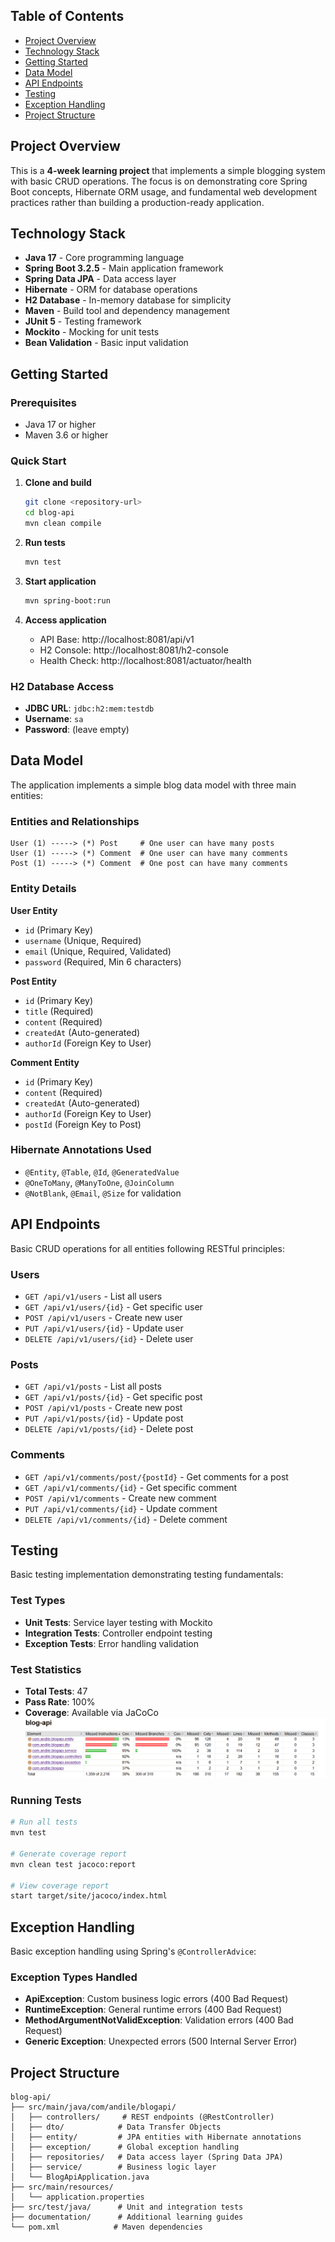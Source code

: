 ## Table of Contents

- [Project Overview](#project-overview)
- [Technology Stack](#technology-stack)
- [Getting Started](#getting-started)
- [Data Model](#data-model)
- [API Endpoints](#api-endpoints)
- [Testing](#testing)
- [Exception Handling](#exception-handling)
- [Project Structure](#project-structure)

## Project Overview

This is a **4-week learning project** that implements a simple blogging system with basic CRUD operations. The focus is on demonstrating core Spring Boot concepts, Hibernate ORM usage, and fundamental web development practices rather than building a production-ready application.


## Technology Stack

- **Java 17** - Core programming language
- **Spring Boot 3.2.5** - Main application framework
- **Spring Data JPA** - Data access layer
- **Hibernate** - ORM for database operations
- **H2 Database** - In-memory database for simplicity
- **Maven** - Build tool and dependency management
- **JUnit 5** - Testing framework
- **Mockito** - Mocking for unit tests
- **Bean Validation** - Basic input validation

## Getting Started

### Prerequisites
- Java 17 or higher
- Maven 3.6 or higher

### Quick Start

1. **Clone and build**
   ```bash
   git clone <repository-url>
   cd blog-api
   mvn clean compile
   ```

2. **Run tests**
   ```bash
   mvn test
   ```

3. **Start application**
   ```bash
   mvn spring-boot:run
   ```

4. **Access application**
   - API Base: http://localhost:8081/api/v1
   - H2 Console: http://localhost:8081/h2-console
   - Health Check: http://localhost:8081/actuator/health

### H2 Database Access
- **JDBC URL**: `jdbc:h2:mem:testdb`
- **Username**: `sa`
- **Password**: (leave empty)

## Data Model

The application implements a simple blog data model with three main entities:

### Entities and Relationships

```
User (1) -----> (*) Post     # One user can have many posts
User (1) -----> (*) Comment  # One user can have many comments  
Post (1) -----> (*) Comment  # One post can have many comments
```

### Entity Details

**User Entity**
- `id` (Primary Key)
- `username` (Unique, Required)
- `email` (Unique, Required, Validated)
- `password` (Required, Min 6 characters)

**Post Entity**
- `id` (Primary Key)
- `title` (Required)
- `content` (Required)
- `createdAt` (Auto-generated)
- `authorId` (Foreign Key to User)

**Comment Entity**
- `id` (Primary Key)
- `content` (Required)
- `createdAt` (Auto-generated)
- `authorId` (Foreign Key to User)
- `postId` (Foreign Key to Post)

### Hibernate Annotations Used
- `@Entity`, `@Table`, `@Id`, `@GeneratedValue`
- `@OneToMany`, `@ManyToOne`, `@JoinColumn`
- `@NotBlank`, `@Email`, `@Size` for validation

## API Endpoints

Basic CRUD operations for all entities following RESTful principles:

### Users
- `GET /api/v1/users` - List all users
- `GET /api/v1/users/{id}` - Get specific user
- `POST /api/v1/users` - Create new user
- `PUT /api/v1/users/{id}` - Update user
- `DELETE /api/v1/users/{id}` - Delete user

### Posts
- `GET /api/v1/posts` - List all posts
- `GET /api/v1/posts/{id}` - Get specific post
- `POST /api/v1/posts` - Create new post
- `PUT /api/v1/posts/{id}` - Update post
- `DELETE /api/v1/posts/{id}` - Delete post

### Comments
- `GET /api/v1/comments/post/{postId}` - Get comments for a post
- `GET /api/v1/comments/{id}` - Get specific comment
- `POST /api/v1/comments` - Create new comment
- `PUT /api/v1/comments/{id}` - Update comment
- `DELETE /api/v1/comments/{id}` - Delete comment


## Testing

Basic testing implementation demonstrating testing fundamentals:

### Test Types
- **Unit Tests**: Service layer testing with Mockito
- **Integration Tests**: Controller endpoint testing
- **Exception Tests**: Error handling validation

### Test Statistics
- **Total Tests**: 47
- **Pass Rate**: 100%
- **Coverage**: Available via JaCoCo
![img.png](img.png)
### Running Tests
```bash
# Run all tests
mvn test

# Generate coverage report
mvn clean test jacoco:report

# View coverage report
start target/site/jacoco/index.html
```

## Exception Handling

Basic exception handling using Spring's `@ControllerAdvice`:

### Exception Types Handled
- **ApiException**: Custom business logic errors (400 Bad Request)
- **RuntimeException**: General runtime errors (400 Bad Request)
- **MethodArgumentNotValidException**: Validation errors (400 Bad Request)
- **Generic Exception**: Unexpected errors (500 Internal Server Error)


## Project Structure

```
blog-api/
├── src/main/java/com/andile/blogapi/
│   ├── controllers/     # REST endpoints (@RestController)
│   ├── dto/            # Data Transfer Objects
│   ├── entity/         # JPA entities with Hibernate annotations
│   ├── exception/      # Global exception handling
│   ├── repositories/   # Data access layer (Spring Data JPA)
│   ├── service/        # Business logic layer
│   └── BlogApiApplication.java
├── src/main/resources/
│   └── application.properties
├── src/test/java/      # Unit and integration tests
├── documentation/      # Additional learning guides
└── pom.xml            # Maven dependencies
```
